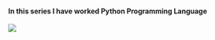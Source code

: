 #### In this series I have worked Python Programming Language


<img src="C:\Users\UMAIR\Downloads\WhatsApp Image 2021-11-20 at 8.24.09 PM.jpeg/">
